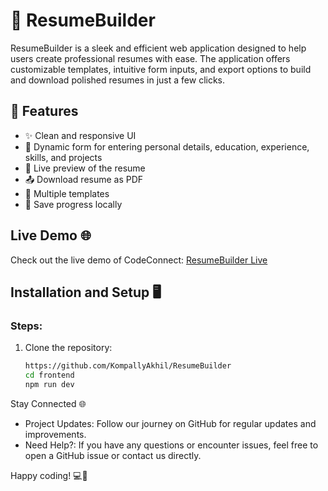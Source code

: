 
# 📝 ResumeBuilder

ResumeBuilder is a sleek and efficient web application designed to help users create professional resumes with ease. The application offers customizable templates, intuitive form inputs, and export options to build and download polished resumes in just a few clicks.


## 🚀 Features

- ✨ Clean and responsive UI
- 🧾 Dynamic form for entering personal details, education, experience, skills, and projects
- 📄 Live preview of the resume
- 📤 Download resume as PDF
- 🎨 Multiple templates 
- 💾 Save progress locally

## Live Demo 🌐

Check out the live demo of CodeConnect:  [ResumeBuilder Live](https://resume-builder-iota-wheat.vercel.app/)  


## Installation and Setup 🖥️

### Steps:
1. Clone the repository:
   ```bash
   https://github.com/KompallyAkhil/ResumeBuilder
   cd frontend
   npm run dev

Stay Connected 🌐
 - Project Updates: Follow our journey on GitHub for regular updates and improvements.
 - Need Help?: If you have any questions or encounter issues, feel free to open a GitHub issue or contact us directly.

Happy coding! 💻🎉
